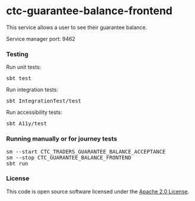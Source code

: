 
# ctc-guarantee-balance-frontend

This service allows a user to see their guarantee balance.

Service manager port: 9462

### Testing

Run unit tests:
<pre>sbt test</pre>  
Run integration tests:
<pre>sbt IntegrationTest/test</pre>
Run accessibility tests:
<pre>sbt A11y/test</pre>

### Running manually or for journey tests

<pre>
sm --start CTC_TRADERS_GUARANTEE_BALANCE_ACCEPTANCE
sm --stop CTC_GUARANTEE_BALANCE_FRONTEND
sbt run
</pre>

### License

This code is open source software licensed under the [Apache 2.0 License]("http://www.apache.org/licenses/LICENSE-2.0.html").